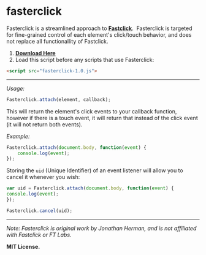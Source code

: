 # fasterclick
Fasterclick is a streamlined approach to **[Fastclick](https://github.com/ftlabs/fastclick)**. &nbsp;Fasterclick is targeted for fine-grained control of each element's click/touch behavior, and does not replace all functionallity of Fastclick.

1. **[Download Here](https://github.com/jdh11235/fasterclick/releases)**
2. Load this script before any scripts that use Fasterclick:
```html
<script src="fasterclick-1.0.js">
```

___

*Usage:*
```javascript
Fasterclick.attach(element, callback);
```

This will return the element's click events to your callback function, however if there is a touch event, it will return that instead of the click event (it will not return both events).

*Example:*
```javascript
Fasterclick.attach(document.body, function(event) {
	console.log(event);
});
```

Storing the ```uid``` (Unique Identifier) of an event listener will allow you to cancel it whenever you wish:
```javascript
var uid = Fasterclick.attach(document.body, function(event) {
console.log(event);
});

Fasterclick.cancel(uid);
```


___

*Note: Fasterclick is original work by Jonathan Herman, and is not affiliated with Fastclick or FT Labs.*

**MIT License.**
